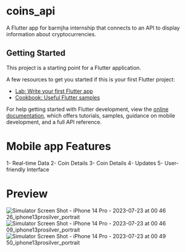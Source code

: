 # coins_api

A Flutter app for barmjha internship that connects to an API to display information about cryptocurrencies.

## Getting Started

This project is a starting point for a Flutter application.

A few resources to get you started if this is your first Flutter project:

- [Lab: Write your first Flutter app](https://docs.flutter.dev/get-started/codelab)
- [Cookbook: Useful Flutter samples](https://docs.flutter.dev/cookbook)

For help getting started with Flutter development, view the
[online documentation](https://docs.flutter.dev/), which offers tutorials,
samples, guidance on mobile development, and a full API reference.
# Mobile app Features
1- Real-time Data
2- Coin Details
3- Coin Details
4- Updates
5- User-friendly Interface

# Preview
![Simulator Screen Shot - iPhone 14 Pro - 2023-07-23 at 00 46 26_iphone13prosilver_portrait](https://github.com/RoaaAmin/coins-api/assets/66753937/f3338b03-e89e-4515-aea2-1c1f818a45aa)
![Simulator Screen Shot - iPhone 14 Pro - 2023-07-23 at 00 46 09_iphone13prosilver_portrait](https://github.com/RoaaAmin/coins-api/assets/66753937/d388e835-c5a0-477f-a211-ba19aeb4fb33)
![Simulator Screen Shot - iPhone 14 Pro - 2023-07-23 at 00 49 50_iphone13prosilver_portrait](https://github.com/RoaaAmin/coins-api/assets/66753937/8ba3155c-bacc-4bca-b338-596c2a69edeb)



